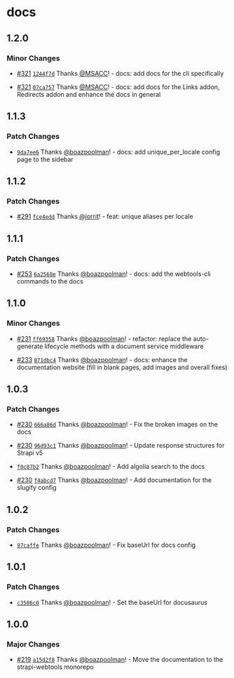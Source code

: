 # docs

## 1.2.0

### Minor Changes

- [#321](https://github.com/pluginpal/strapi-webtools/pull/321) [`1244f7d`](https://github.com/pluginpal/strapi-webtools/commit/1244f7d1e6ea61d2c72e0fa656fa6a438bd8f017) Thanks [@MSACC](https://github.com/MSACC)! - docs: add docs for the cli specifically

- [#321](https://github.com/pluginpal/strapi-webtools/pull/321) [`07ca757`](https://github.com/pluginpal/strapi-webtools/commit/07ca757d513d73d45f9bc3b21c9cff59e4193eb6) Thanks [@MSACC](https://github.com/MSACC)! - docs: add docs for the Links addon, Redirects addon and enhance the docs in general

## 1.1.3

### Patch Changes

- [`9da7ee6`](https://github.com/pluginpal/strapi-webtools/commit/9da7ee641f6efcd7dcb39b177714c04c87e9692c) Thanks [@boazpoolman](https://github.com/boazpoolman)! - docs: add unique_per_locale config page to the sidebar

## 1.1.2

### Patch Changes

- [#291](https://github.com/pluginpal/strapi-webtools/pull/291) [`fce4edd`](https://github.com/pluginpal/strapi-webtools/commit/fce4edd0fecb5d1bf9c4aba43d1b7c61a34ca2b9) Thanks [@jorrit](https://github.com/jorrit)! - feat: unique aliases per locale

## 1.1.1

### Patch Changes

- [#253](https://github.com/pluginpal/strapi-webtools/pull/253) [`6a2568e`](https://github.com/pluginpal/strapi-webtools/commit/6a2568edf3df13b43855a2864bca15a634618502) Thanks [@boazpoolman](https://github.com/boazpoolman)! - docs: add the webtools-cli commands to the docs

## 1.1.0

### Minor Changes

- [#231](https://github.com/pluginpal/strapi-webtools/pull/231) [`ff69358`](https://github.com/pluginpal/strapi-webtools/commit/ff693580b238ae9ab8bcdf9c7f931dcf8636ccce) Thanks [@boazpoolman](https://github.com/boazpoolman)! - refactor: replace the auto-generate lifecycle methods with a document service middleware

- [#233](https://github.com/pluginpal/strapi-webtools/pull/233) [`871dbc4`](https://github.com/pluginpal/strapi-webtools/commit/871dbc455c65da752da5396841329e3a139d9f62) Thanks [@boazpoolman](https://github.com/boazpoolman)! - docs: enhance the documentation website (fill in blank pages, add images and overall fixes)

## 1.0.3

### Patch Changes

- [#230](https://github.com/pluginpal/strapi-webtools/pull/230) [`666a86d`](https://github.com/pluginpal/strapi-webtools/commit/666a86d57c9ee4a0d77245a64a80458ed0968396) Thanks [@boazpoolman](https://github.com/boazpoolman)! - Fix the broken images on the docs

- [#230](https://github.com/pluginpal/strapi-webtools/pull/230) [`96d93c1`](https://github.com/pluginpal/strapi-webtools/commit/96d93c1ec19e91046f8ab616a6c8c79a75042893) Thanks [@boazpoolman](https://github.com/boazpoolman)! - Update response structures for Strapi v5

- [`f0c87b2`](https://github.com/pluginpal/strapi-webtools/commit/f0c87b242d12e381464b4401d7c80af14269b645) Thanks [@boazpoolman](https://github.com/boazpoolman)! - Add algolia search to the docs

- [#230](https://github.com/pluginpal/strapi-webtools/pull/230) [`f4abcd7`](https://github.com/pluginpal/strapi-webtools/commit/f4abcd7bae56c8088a63bb0700e627d5d5e5334e) Thanks [@boazpoolman](https://github.com/boazpoolman)! - Add documentation for the slugify config

## 1.0.2

### Patch Changes

- [`97caffe`](https://github.com/pluginpal/strapi-webtools/commit/97caffeccbe70a66319ad9e1d84dca9d8ff1e46e) Thanks [@boazpoolman](https://github.com/boazpoolman)! - Fix baseUrl for docs config

## 1.0.1

### Patch Changes

- [`c3506c0`](https://github.com/pluginpal/strapi-webtools/commit/c3506c0d716260fce4731e653e21a1abe22f3a91) Thanks [@boazpoolman](https://github.com/boazpoolman)! - Set the baseUrl for docusaurus

## 1.0.0

### Major Changes

- [#219](https://github.com/pluginpal/strapi-webtools/pull/219) [`a15d2f8`](https://github.com/pluginpal/strapi-webtools/commit/a15d2f84527efb2f0a0cf659d768027232efc126) Thanks [@boazpoolman](https://github.com/boazpoolman)! - Move the documentation to the strapi-webtools monorepo
